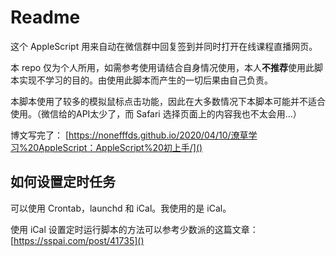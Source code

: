 # Readme

这个 AppleScript 用来自动在微信群中回复签到并同时打开在线课程直播网页。

本 repo 仅为个人所用，如需参考使用请结合自身情况使用，本人**不推荐**使用此脚本实现不学习的目的。由使用此脚本而产生的一切后果由自己负责。

本脚本使用了较多的模拟鼠标点击功能，因此在大多数情况下本脚本可能并不适合使用。（微信给的API太少了，而 Safari 选择页面上的内容我也不太会用...）

博文写完了： [https://nonefffds.github.io/2020/04/10/潦草学习%20AppleScript：AppleScript%20初上手/]()



## 如何设置定时任务

可以使用 Crontab，launchd 和 iCal。我使用的是 iCal。

使用 iCal 设置定时运行脚本的方法可以参考少数派的这篇文章：
[https://sspai.com/post/41735]()

